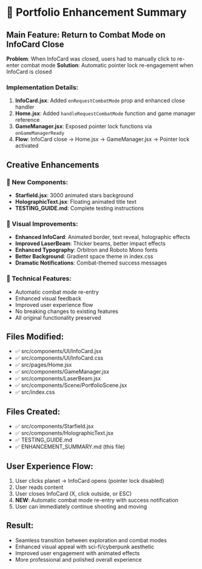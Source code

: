 # 🎯 Portfolio Enhancement Summary

## Main Feature: Return to Combat Mode on InfoCard Close

**Problem**: When InfoCard was closed, users had to manually click to re-enter combat mode
**Solution**: Automatic pointer lock re-engagement when InfoCard is closed

### Implementation Details:

1. **InfoCard.jsx**: Added `onRequestCombatMode` prop and enhanced close handler
2. **Home.jsx**: Added `handleRequestCombatMode` function and game manager reference
3. **GameManager.jsx**: Exposed pointer lock functions via `onGameManagerReady`
4. **Flow**: InfoCard close → Home.jsx → GameManager.jsx → Pointer lock activated

## Creative Enhancements

### 🌟 New Components:
- **Starfield.jsx**: 3000 animated stars background
- **HolographicText.jsx**: Floating animated title text
- **TESTING_GUIDE.md**: Complete testing instructions

### 🎨 Visual Improvements:
- **Enhanced InfoCard**: Animated border, text reveal, holographic effects
- **Improved LaserBeam**: Thicker beams, better impact effects
- **Enhanced Typography**: Orbitron and Roboto Mono fonts
- **Better Background**: Gradient space theme in index.css
- **Dramatic Notifications**: Combat-themed success messages

### 🔧 Technical Features:
- Automatic combat mode re-entry
- Enhanced visual feedback
- Improved user experience flow
- No breaking changes to existing features
- All original functionality preserved

## Files Modified:
- ✅ src/components/UI/InfoCard.jsx
- ✅ src/components/UI/InfoCard.css
- ✅ src/pages/Home.jsx
- ✅ src/components/GameManager.jsx
- ✅ src/components/LaserBeam.jsx
- ✅ src/components/Scene/PortfolioScene.jsx
- ✅ src/index.css

## Files Created:
- ✅ src/components/Starfield.jsx
- ✅ src/components/HolographicText.jsx
- ✅ TESTING_GUIDE.md
- ✅ ENHANCEMENT_SUMMARY.md (this file)

## User Experience Flow:
1. User clicks planet → InfoCard opens (pointer lock disabled)
2. User reads content
3. User closes InfoCard (X, click outside, or ESC)
4. **NEW**: Automatic combat mode re-entry with success notification
5. User can immediately continue shooting and moving

## Result:
- Seamless transition between exploration and combat modes
- Enhanced visual appeal with sci-fi/cyberpunk aesthetic
- Improved user engagement with animated effects
- More professional and polished overall experience
